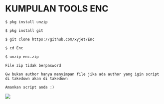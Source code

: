 # KUMPULAN TOOLS ENC 

`$ pkg install unzip`

`$ pkg install git`

`$ git clone https://github.com/xyjet/Enc`

`$ cd Enc`

`$ unzip enc.zip`

`File zip tidak berpasword`

`Gw bukan author hanya menyimpan file jika ada author yang igin script  di takedown akan di takedown`

`Amankan script anda :)`

<img src ="https://github.com/xyjet/Enc/blob/main/1.png">
